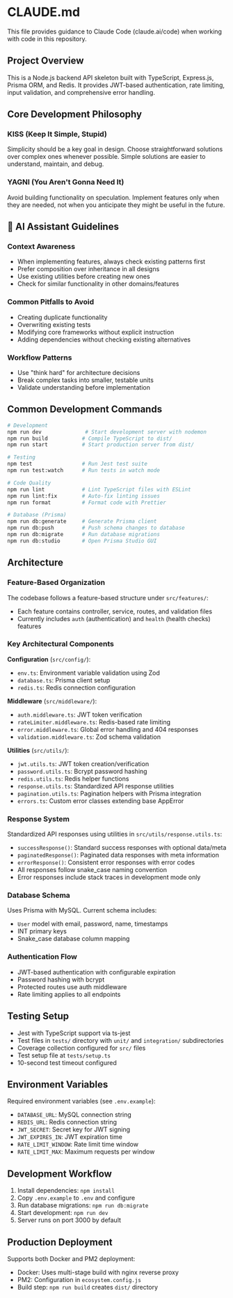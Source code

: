 # CLAUDE.md

This file provides guidance to Claude Code (claude.ai/code) when working with code in this repository.

## Project Overview

This is a Node.js backend API skeleton built with TypeScript, Express.js, Prisma ORM, and Redis. It provides JWT-based authentication, rate limiting, input validation, and comprehensive error handling.

## Core Development Philosophy

### KISS (Keep It Simple, Stupid)
Simplicity should be a key goal in design. Choose straightforward solutions over complex ones whenever possible. Simple solutions are easier to understand, maintain, and debug.

### YAGNI (You Aren't Gonna Need It)
Avoid building functionality on speculation. Implement features only when they are needed, not when you anticipate they might be useful in the future.

## 🤖 AI Assistant Guidelines

### Context Awareness
- When implementing features, always check existing patterns first
- Prefer composition over inheritance in all designs
- Use existing utilities before creating new ones
- Check for similar functionality in other domains/features

### Common Pitfalls to Avoid
- Creating duplicate functionality
- Overwriting existing tests
- Modifying core frameworks without explicit instruction
- Adding dependencies without checking existing alternatives

### Workflow Patterns
- Use "think hard" for architecture decisions
- Break complex tasks into smaller, testable units
- Validate understanding before implementation

## Common Development Commands

```bash
# Development
npm run dev              # Start development server with nodemon
npm run build           # Compile TypeScript to dist/
npm run start           # Start production server from dist/

# Testing
npm test                # Run Jest test suite
npm run test:watch      # Run tests in watch mode

# Code Quality
npm run lint            # Lint TypeScript files with ESLint
npm run lint:fix        # Auto-fix linting issues
npm run format          # Format code with Prettier

# Database (Prisma)
npm run db:generate     # Generate Prisma client
npm run db:push         # Push schema changes to database
npm run db:migrate      # Run database migrations
npm run db:studio       # Open Prisma Studio GUI
```

## Architecture

### Feature-Based Organization
The codebase follows a feature-based structure under `src/features/`:
- Each feature contains controller, service, routes, and validation files
- Currently includes `auth` (authentication) and `health` (health checks) features

### Key Architectural Components

**Configuration** (`src/config/`):
- `env.ts`: Environment variable validation using Zod
- `database.ts`: Prisma client setup
- `redis.ts`: Redis connection configuration

**Middleware** (`src/middleware/`):
- `auth.middleware.ts`: JWT token verification
- `rateLimiter.middleware.ts`: Redis-based rate limiting
- `error.middleware.ts`: Global error handling and 404 responses
- `validation.middleware.ts`: Zod schema validation

**Utilities** (`src/utils/`):
- `jwt.utils.ts`: JWT token creation/verification
- `password.utils.ts`: Bcrypt password hashing
- `redis.utils.ts`: Redis helper functions
- `response.utils.ts`: Standardized API response utilities
- `pagination.utils.ts`: Pagination helpers with Prisma integration
- `errors.ts`: Custom error classes extending base AppError

### Response System
Standardized API responses using utilities in `src/utils/response.utils.ts`:
- `successResponse()`: Standard success responses with optional data/meta
- `paginatedResponse()`: Paginated data responses with meta information
- `errorResponse()`: Consistent error responses with error codes
- All responses follow snake_case naming convention
- Error responses include stack traces in development mode only

### Database Schema
Uses Prisma with MySQL. Current schema includes:
- `User` model with email, password, name, timestamps
- INT primary keys
- Snake_case database column mapping

### Authentication Flow
- JWT-based authentication with configurable expiration
- Password hashing with bcrypt
- Protected routes use auth middleware
- Rate limiting applies to all endpoints

## Testing Setup

- Jest with TypeScript support via ts-jest
- Test files in `tests/` directory with `unit/` and `integration/` subdirectories
- Coverage collection configured for `src/` files
- Test setup file at `tests/setup.ts`
- 10-second test timeout configured

## Environment Variables

Required environment variables (see `.env.example`):
- `DATABASE_URL`: MySQL connection string
- `REDIS_URL`: Redis connection string  
- `JWT_SECRET`: Secret key for JWT signing
- `JWT_EXPIRES_IN`: JWT expiration time
- `RATE_LIMIT_WINDOW`: Rate limit time window
- `RATE_LIMIT_MAX`: Maximum requests per window

## Development Workflow

1. Install dependencies: `npm install`
2. Copy `.env.example` to `.env` and configure
3. Run database migrations: `npm run db:migrate`
4. Start development: `npm run dev`
5. Server runs on port 3000 by default

## Production Deployment

Supports both Docker and PM2 deployment:
- Docker: Uses multi-stage build with nginx reverse proxy
- PM2: Configuration in `ecosystem.config.js`
- Build step: `npm run build` creates `dist/` directory
